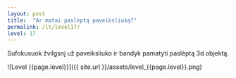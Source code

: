 ```yaml
---
layout: post
title:  "Ar matai paslėptą paveiksliuką?"
permalink: /lt/level17/
level: 17
---
```

Sufokusuok žvilgsnį už paveiksliuko ir bandyk pamatyti paslėptą 3d objektą.

![Level {{page.level}}]({{ site.url }}/assets/level_{{page.level}}.png)
